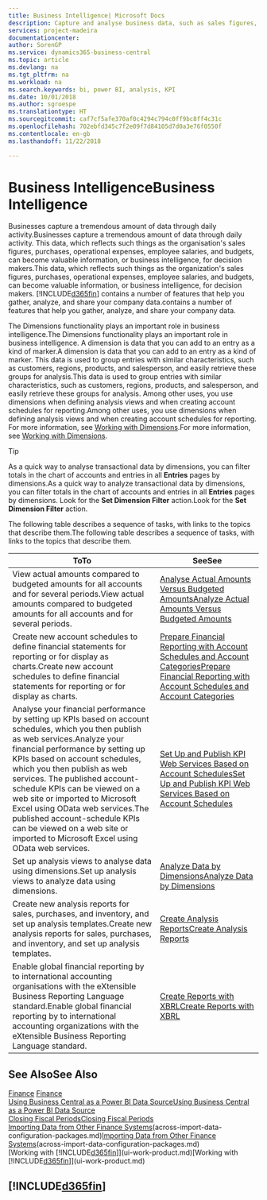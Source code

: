 ```yaml
---
title: Business Intelligence| Microsoft Docs
description: Capture and analyse business data, such as sales figures, purchases, operational expenses, employee salaries, and budgets, that can be valuable information for business intelligence or for decision making.
services: project-madeira
documentationcenter: 
author: SorenGP
ms.service: dynamics365-business-central
ms.topic: article
ms.devlang: na
ms.tgt_pltfrm: na
ms.workload: na
ms.search.keywords: bi, power BI, analysis, KPI
ms.date: 10/01/2018
ms.author: sgroespe
ms.translationtype: HT
ms.sourcegitcommit: caf7cf5afe370af0c4294c794c0ff9bc8ff4c31c
ms.openlocfilehash: 702ebfd345c7f2e09f7d84105d7d0a3e76f0550f
ms.contentlocale: en-gb
ms.lasthandoff: 11/22/2018

---
```

# <a name="business-intelligence"></a><span data-ttu-id="16ca6-103">Business Intelligence</span><span class="sxs-lookup"><span data-stu-id="16ca6-103">Business Intelligence</span></span>
<span data-ttu-id="16ca6-104">Businesses capture a tremendous amount of data through daily activity.</span><span class="sxs-lookup"><span data-stu-id="16ca6-104">Businesses capture a tremendous amount of data through daily activity.</span></span> <span data-ttu-id="16ca6-105">This data, which reflects such things as the organisation's sales figures, purchases, operational expenses, employee salaries, and budgets, can become valuable information, or business intelligence, for decision makers.</span><span class="sxs-lookup"><span data-stu-id="16ca6-105">This data, which reflects such things as the organization's sales figures, purchases, operational expenses, employee salaries, and budgets, can become valuable information, or business intelligence, for decision makers.</span></span> [!INCLUDE[d365fin](includes/d365fin_md.md)] <span data-ttu-id="16ca6-106">contains a number of features that help you gather, analyze, and share your company data.</span><span class="sxs-lookup"><span data-stu-id="16ca6-106">contains a number of features that help you gather, analyze, and share your company data.</span></span>

<span data-ttu-id="16ca6-107">The Dimensions functionality plays an important role in business intelligence.</span><span class="sxs-lookup"><span data-stu-id="16ca6-107">The Dimensions functionality plays an important role in business intelligence.</span></span> <span data-ttu-id="16ca6-108">A dimension is data that you can add to an entry as a kind of marker.</span><span class="sxs-lookup"><span data-stu-id="16ca6-108">A dimension is data that you can add to an entry as a kind of marker.</span></span> <span data-ttu-id="16ca6-109">This data is used to group entries with similar characteristics, such as customers, regions, products, and salesperson, and easily retrieve these groups for analysis.</span><span class="sxs-lookup"><span data-stu-id="16ca6-109">This data is used to group entries with similar characteristics, such as customers, regions, products, and salesperson, and easily retrieve these groups for analysis.</span></span> <span data-ttu-id="16ca6-110">Among other uses, you use dimensions  when defining analysis views and when creating account schedules for reporting.</span><span class="sxs-lookup"><span data-stu-id="16ca6-110">Among other uses, you use dimensions  when defining analysis views and when creating account schedules for reporting.</span></span> <span data-ttu-id="16ca6-111">For more information, see [Working with Dimensions](finance-dimensions.md).</span><span class="sxs-lookup"><span data-stu-id="16ca6-111">For more information, see [Working with Dimensions](finance-dimensions.md).</span></span>

> [!TIP]
> <span data-ttu-id="16ca6-112">As a quick way to analyse transactional data by dimensions, you can filter totals in the chart of accounts and entries in all **Entries** pages by dimensions.</span><span class="sxs-lookup"><span data-stu-id="16ca6-112">As a quick way to analyze transactional data by dimensions, you can filter totals in the chart of accounts and entries in all **Entries** pages by dimensions.</span></span> <span data-ttu-id="16ca6-113">Look for the **Set Dimension Filter** action.</span><span class="sxs-lookup"><span data-stu-id="16ca6-113">Look for the **Set Dimension Filter** action.</span></span>  

<span data-ttu-id="16ca6-114">The following table describes a sequence of tasks, with links to the topics that describe them.</span><span class="sxs-lookup"><span data-stu-id="16ca6-114">The following table describes a sequence of tasks, with links to the topics that describe them.</span></span>  

| <span data-ttu-id="16ca6-115">To</span><span class="sxs-lookup"><span data-stu-id="16ca6-115">To</span></span> | <span data-ttu-id="16ca6-116">See</span><span class="sxs-lookup"><span data-stu-id="16ca6-116">See</span></span> |
| --- | --- |
|<span data-ttu-id="16ca6-117">View actual amounts compared to budgeted amounts for all accounts and for several periods.</span><span class="sxs-lookup"><span data-stu-id="16ca6-117">View actual amounts compared to budgeted amounts for all accounts and for several periods.</span></span>|[<span data-ttu-id="16ca6-118">Analyse Actual Amounts Versus Budgeted Amounts</span><span class="sxs-lookup"><span data-stu-id="16ca6-118">Analyze Actual Amounts Versus Budgeted Amounts</span></span>](bi-how-analyze-actual-versus-budget.md)|
|<span data-ttu-id="16ca6-119">Create new account schedules to define financial statements for reporting or for display as charts.</span><span class="sxs-lookup"><span data-stu-id="16ca6-119">Create new account schedules to define financial statements for reporting or for display as charts.</span></span>|[<span data-ttu-id="16ca6-120">Prepare Financial Reporting with Account Schedules and Account Categories</span><span class="sxs-lookup"><span data-stu-id="16ca6-120">Prepare Financial Reporting with Account Schedules and Account Categories</span></span>](bi-how-work-account-schedule.md)|
|<span data-ttu-id="16ca6-121">Analyse your financial performance by setting up KPIs based on account schedules, which you then publish as web services.</span><span class="sxs-lookup"><span data-stu-id="16ca6-121">Analyze your financial performance by setting up KPIs based on account schedules, which you then publish as web services.</span></span> <span data-ttu-id="16ca6-122">The published account-schedule KPIs can be viewed on a web site or imported to Microsoft Excel using OData web services.</span><span class="sxs-lookup"><span data-stu-id="16ca6-122">The published account-schedule KPIs can be viewed on a web site or imported to Microsoft Excel using OData web services.</span></span>|[<span data-ttu-id="16ca6-123">Set Up and Publish KPI Web Services Based on Account Schedules</span><span class="sxs-lookup"><span data-stu-id="16ca6-123">Set Up and Publish KPI Web Services Based on Account Schedules</span></span>](bi-how-to-set-up-and-publish-kpi-web-services-based-on-account-schedules.md)|
|<span data-ttu-id="16ca6-124">Set up analysis views to analyse data using dimensions.</span><span class="sxs-lookup"><span data-stu-id="16ca6-124">Set up analysis views to analyze data using dimensions.</span></span>|[<span data-ttu-id="16ca6-125">Analyze Data by Dimensions</span><span class="sxs-lookup"><span data-stu-id="16ca6-125">Analyze Data by Dimensions</span></span>](bi-how-analyze-data-dimension.md)|
|<span data-ttu-id="16ca6-126">Create new analysis reports for sales, purchases, and inventory, and set up analysis templates.</span><span class="sxs-lookup"><span data-stu-id="16ca6-126">Create new analysis reports for sales, purchases, and inventory, and set up analysis templates.</span></span>|[<span data-ttu-id="16ca6-127">Create Analysis Reports</span><span class="sxs-lookup"><span data-stu-id="16ca6-127">Create Analysis Reports</span></span>](bi-how-create-analysis-views-reports.md)|
|<span data-ttu-id="16ca6-128">Enable global financial reporting by to international accounting organisations with the eXtensible Business Reporting Language standard.</span><span class="sxs-lookup"><span data-stu-id="16ca6-128">Enable global financial reporting by to international accounting organizations with the eXtensible Business Reporting Language standard.</span></span>|[<span data-ttu-id="16ca6-129">Create Reports with XBRL</span><span class="sxs-lookup"><span data-stu-id="16ca6-129">Create Reports with XBRL</span></span>](bi-create-reports-with-xbrl.md)|

## <a name="see-also"></a><span data-ttu-id="16ca6-130">See Also</span><span class="sxs-lookup"><span data-stu-id="16ca6-130">See Also</span></span>
<span data-ttu-id="16ca6-131">[Finance](finance.md)  </span><span class="sxs-lookup"><span data-stu-id="16ca6-131">[Finance](finance.md)  </span></span>  
[<span data-ttu-id="16ca6-132">Using Business Central as a Power BI Data Source</span><span class="sxs-lookup"><span data-stu-id="16ca6-132">Using Business Central as a Power BI Data Source</span></span>](across-how-use-financials-data-source-powerbi.md)  
[<span data-ttu-id="16ca6-133">Closing Fiscal Periods</span><span class="sxs-lookup"><span data-stu-id="16ca6-133">Closing Fiscal Periods</span></span>](year-close-years-periods.md)  
<span data-ttu-id="16ca6-134">[Importing Data from Other Finance Systems](across-import-data-configuration-packages.md)(across-import-data-configuration-packages.md)</span><span class="sxs-lookup"><span data-stu-id="16ca6-134">[Importing Data from Other Finance Systems](across-import-data-configuration-packages.md)(across-import-data-configuration-packages.md)</span></span>  
<span data-ttu-id="16ca6-135">[Working with [!INCLUDE[d365fin](includes/d365fin_md.md)]](ui-work-product.md)</span><span class="sxs-lookup"><span data-stu-id="16ca6-135">[Working with [!INCLUDE[d365fin](includes/d365fin_md.md)]](ui-work-product.md)</span></span>

## [!INCLUDE[d365fin](includes/free_trial_md.md)]  
 

